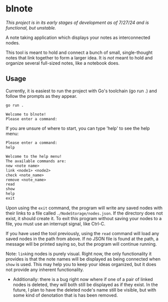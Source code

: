 # blnote

*This project is in its early stages of development as of 7/27/24 and is functional, but unstable.*

A note taking application which displays your notes as interconnected nodes.

This tool is meant to hold and connect a bunch of small, single-thought notes that link together to form a larger idea. It is *not* meant to hold and organize several full-sized notes, like a notebook does.

## Usage

Currently, it is easiest to run the project with Go's toolchain (go run .) and follow the prompts as they appear.

```bash
go run .
```
```txt
Welcome to blnote!
Please enter a command:
```
If you are unsure of where to start, you can type 'help' to see the help menu:
```txt
Please enter a command:
help

Welcome to the help menu!
The available commands are:
new <note name>
link <node1> <node2>
check <note_name>
remove <note_name>
read
show
help
exit
```

Upon using the `exit` command, the program will write any saved nodes with their links to a file called `./NodeStorage/nodes.json`. If the directory does not exist, it should create it. To exit this program without saving your nodes to a file, you must use an interrupt signal, like Ctrl-C.

If you have used the tool previously, using the `read` command will load any saved nodes in the path from above. If no JSON file is found at the path, a message will be printed saying so, but the program will continue running. 

Note: `link`ing nodes is purely visual. Right now, the only functionality it provides is that the note names will be displayed as being connected when `show` is used. This may help you to keep your ideas organized, but it does not provide any inherent functionality. 
  - Additionally: there is a bug right now where if one of a pair of linked nodes is deleted, they will both still be displayed as if they exist. In the future, I plan to have the deleted node's name still be visible, but with some kind of denotation that is has been removed. 
